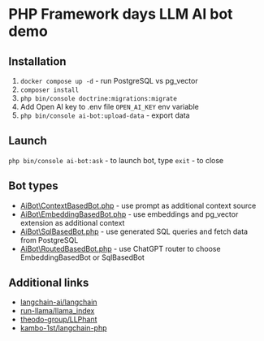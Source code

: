 # PHP Framework days LLM AI bot demo

## Installation

1. `docker compose up -d` - run PostgreSQL vs pg_vector
2. `composer install`
3. `php bin/console doctrine:migrations:migrate`
4. Add Open AI key to .env file `OPEN_AI_KEY` env variable
5. `php bin/console ai-bot:upload-data` - export data


## Launch

`php bin/console ai-bot:ask` - to launch bot, type `exit` - to close

## Bot types

- [AiBot\ContextBasedBot.php](src/AiBot/ContextBasedBot.php) - use prompt as additional context source
- [AiBot\EmbeddingBasedBot.php](src/AiBot/EmbeddingBasedBot.php)  - use embeddings and pg_vector extension as additional context
- [AiBot\SqlBasedBot.php](src/AiBot/SqlBasedBot.php) - use generated SQL queries and fetch data from PostgreSQL
- [AiBot\RoutedBasedBot.php](src/AiBot/RoutedBasedBot.php) - use ChatGPT router to choose EmbeddingBasedBot or SqlBasedBot

## Additional links

- [langchain-ai/langchain](https://github.com/angchain-ai/langchain)
- [run-llama/llama_index](https://github.com/run-llama/llama_index)
- [theodo-group/LLPhant](https://github.com/theodo-group/LLPhant)
- [kambo-1st/langchain-php](https://github.com/kambo-1st/langchain-php)
